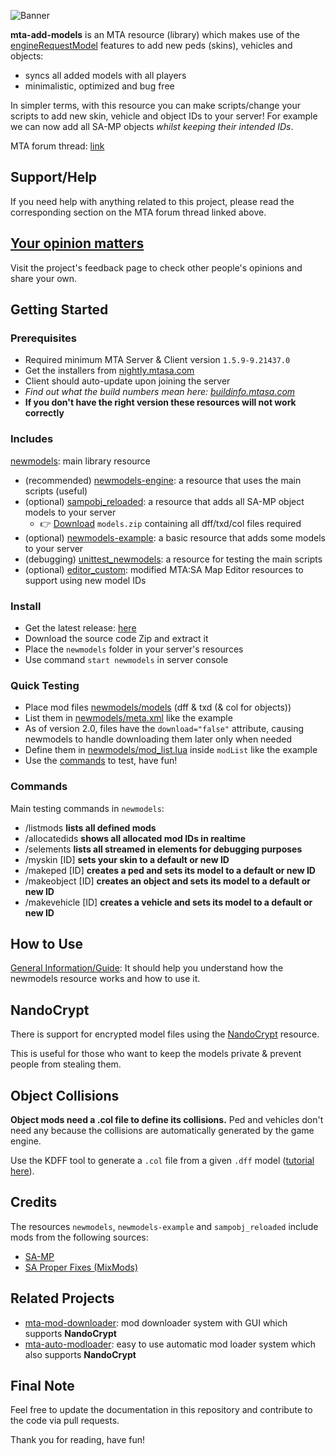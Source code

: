 ![Banner](https://i.imgur.com/8kdbVbC.png)

**mta-add-models** is an MTA resource (library) which makes use of the [engineRequestModel](https://wiki.multitheftauto.com/wiki/EngineRequestModel) features to add new peds (skins), vehicles and objects:

- syncs all added models with all players
- minimalistic, optimized and bug free

In simpler terms, with this resource you can make scripts/change your scripts to add new skin, vehicle and object IDs to your server! For example we can now add all SA-MP objects *whilst keeping their intended IDs*.

MTA forum thread: [link](https://forum.mtasa.com/topic/133212-rel-add-new-models-library/#comment-1003395)

## Support/Help

If you need help with anything related to this project, please read the corresponding section on the MTA forum thread linked above.

## [Your opinion matters](https://github.com/Fernando-A-Rocha/mta-add-models/issues/7)

Visit the project's feedback page to check other people's opinions and share your own.

## Getting Started

### Prerequisites

- Required minimum MTA Server & Client version `1.5.9-9.21437.0`
- Get the installers from [nightly.mtasa.com](https://nightly.mtasa.com/)
- Client should auto-update upon joining the server
- *Find out what the build numbers mean here: [buildinfo.mtasa.com](https://buildinfo.mtasa.com/)*
- **If you don't have the right version these resources will not work correctly**

### Includes

[newmodels](/newmodels): main library resource

- (recommended) [newmodels-engine](/[examples]/newmodels-engine): a resource that uses the main scripts (useful)
- (optional) [sampobj_reloaded](/[examples]/sampobj_reloaded): a resource that adds all SA-MP object models to your server
  - 👉 [Download](https://www.mediafire.com/file/mgqrk0rq7jrgsuc/models.zip/file) `models.zip` containing all dff/txd/col files required
- (optional) [newmodels-example](/[examples]/newmodels-example): a basic resource that adds some models to your server
- (debugging) [unittest_newmodels](/[examples]/unittest_newmodels): a resource for testing the main scripts
- (optional) [editor_custom](/.github/docs/custom_editor/README.md): modified MTA:SA Map Editor resources to support using new model IDs

### Install

- Get the latest release: [here](https://github.com/Fernando-A-Rocha/mta-add-models/releases/latest)
- Download the source code Zip and extract it
- Place the `newmodels` folder in your server's resources
- Use command `start newmodels` in server console

### Quick Testing

- Place mod files [newmodels/models](/newmodels/models) (dff & txd (& col for objects))
- List them in [newmodels/meta.xml](/newmodels/meta.xml) like the example
- As of version 2.0, files have the `download="false"` attribute, causing newmodels to handle downloading them later only when needed
- Define them in [newmodels/mod_list.lua](/newmodels/mod_list.lua) inside `modList` like the example
- Use the [commands](#commands) to test, have fun!

### Commands

Main testing commands in `newmodels`:

- /listmods **lists all defined mods**
- /allocatedids **shows all allocated mod IDs in realtime**
- /selements **lists all streamed in elements for debugging purposes**
- /myskin [ID] **sets your skin to a default or new ID**
- /makeped [ID] **creates a ped and sets its model to a default or new ID**
- /makeobject [ID] **creates an object and sets its model to a default or new ID**
- /makevehicle [ID] **creates a vehicle and sets its model to a default or new ID**

## How to Use

[General Information/Guide](/.github/docs/MAIN.md): It should help you understand how the newmodels resource works and how to use it.

## NandoCrypt

There is support for encrypted model files using the [NandoCrypt](https://github.com/Fernando-A-Rocha/mta-nandocrypt) resource.

This is useful for those who want to keep the models private & prevent people from stealing them.

## Object Collisions

**Object mods need a .col file to define its collisions.** Ped and vehicles don't need any because the collisions are automatically generated by the game engine.

Use the KDFF tool to generate a `.col` file from a given `.dff` model ([tutorial here](https://github.com/Fernando-A-Rocha/mta-samp-maploader/blob/main/.github/docs/TUTORIAL_COL.md)).

## Credits

The resources `newmodels`, `newmodels-example` and `sampobj_reloaded` include mods from the following sources:

- [SA-MP](https://dev.prineside.com/en/gtasa_samp_model_id/tag/2-sa-mp/)
- [SA Proper Fixes (MixMods)](https://www.mixmods.com.br/2022/08/sa-proper-fixes/)

## Related Projects

- [mta-mod-downloader](https://github.com/Fernando-A-Rocha/mta-mod-downloader#readme): mod downloader system with GUI which supports **NandoCrypt**
- [mta-auto-modloader](https://github.com/Fernando-A-Rocha/mta-auto-modloader#readme): easy to use automatic mod loader system which also supports **NandoCrypt**

## Final Note

Feel free to update the documentation in this repository and contribute to the code via pull requests.

Thank you for reading, have fun!
